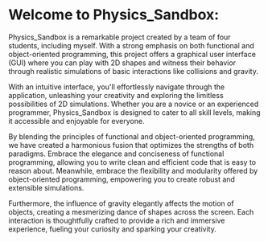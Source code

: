 

# Welcome to Physics_Sandbox:

Physics_Sandbox is a remarkable project created by a team of four students, including myself. With a strong emphasis on both functional and object-oriented programming, this project offers a graphical user interface (GUI) where you can play with 2D shapes and witness their behavior through realistic simulations of basic interactions like collisions and gravity.

With an intuitive interface, you'll effortlessly navigate through the application, unleashing your creativity and exploring the limitless possibilities of 2D simulations. Whether you are a novice or an experienced programmer, Physics_Sandbox is designed to cater to all skill levels, making it accessible and enjoyable for everyone.

By blending the principles of functional and object-oriented programming, we have created a harmonious fusion that optimizes the strengths of both paradigms. Embrace the elegance and conciseness of functional programming, allowing you to write clean and efficient code that is easy to reason about. Meanwhile, embrace the flexibility and modularity offered by object-oriented programming, empowering you to create robust and extensible simulations.

Furthermore, the influence of gravity elegantly affects the motion of objects, creating a mesmerizing dance of shapes across the screen. Each interaction is thoughtfully crafted to provide a rich and immersive experience, fueling your curiosity and sparking your creativity.
